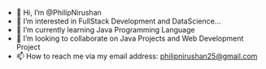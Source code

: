 - 👋 Hi, I’m @PhilipNirushan
- 👀 I’m interested in FullStack Development and DataScience...
- 🌱 I’m currently learning Java Programming Language
- 💞️ I’m looking to collaborate on Java Projects and Web Development Project
- 📫 How to reach me via my email address: philipnirushan25@gmail.com

<!---
PhilipNirushan/PhilipNirushan is a ✨ special ✨ repository because its `README.md` (this file) appears on your GitHub profile.
You can click the Preview link to take a look at your changes.
--->
